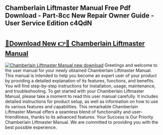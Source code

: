 ## Chamberlain Liftmaster Manual Free Pdf Download - Part-8cc New Repair Owner Guide - User Service Edition c4QdN

# <h2><a href="http://bc41055.oget.top/?id=Chamberlain+Liftmaster+Manual">🔗Download New 👉🔴 Chamberlain Liftmaster Manual</a></h2>

[![Chamberlain Liftmaster Manual new download](https://i.imgur.com/5g1atiW.png)](http://bc41055.oget.top/?id=Chamberlain+Liftmaster+Manual)
Greetings and welcome to the user manual for your newly obtained Chamberlain Liftmaster Manual. This manual is intended to help you become an expert user of your product by providing a detailed explanation of its features, functions, and benefits. You will find step-by-step instructions for installation, usage, maintenance, and troubleshooting. To get started with your Chamberlain Liftmaster Manual, please take a moment to read this user manual carefully. It includes detailed instructions for product setup, as well as information on how to use its various features and capabilities. This remarkable Chamberlain Liftmaster Manual offers a seamless blend of functionality and user-friendliness, thanks to its advanced features. Your Success is Our Priority Chamberlain Liftmaster Manual. We are committed to providing you with the best possible experience.
